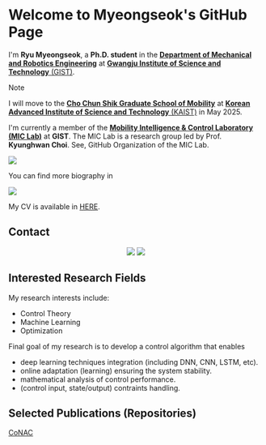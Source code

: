# Welcome to Myeongseok's GitHub Page

I'm __Ryu Myeongseok__, a __Ph.D. student__ in the [__Department of Mechanical and Robotics Engineering__](https://me.gist.ac.kr/meeng/) at [__Gwangju Institute of Science and Technology__ (GIST)](https://www.gist.ac.kr/kr/main.html). 

> [!NOTE]
> I will move to the [__Cho Chun Shik Graduate School of Mobility__](https://mo.kaist.ac.kr/en/) at [__Korean Advanced Institute of Science and Technology__ (KAIST)](https://www.kaist.ac.kr/kr/) in May 2025.

I'm currently a member of the [__Mobility Intelligence & Control Laboratory (MIC Lab)__](https://kaist-mic-lab.github.io) at __GIST__. 
The MIC Lab is a research group led by Prof. __Kyunghwan Choi__.
See, GitHub Organization of the MIC Lab.

<a href="https://github.com/KAIST-MIC-Lab"><img src="https://img.shields.io/badge/GitHub-100000?style=for-the-badge&logo=github&logoColor=white"/></a>

You can find more biography in 

<a href="https://scholar.google.com/citations?user=gUHuDJ4AAAAJ&hl=en"><img src="https://img.shields.io/badge/Google%20Scholar-4285F4?style=for-the-badge&logo=google-scholar&logoColor=white"/></a>

My CV is available in [HERE](cv.pdf).

## Contact

<p style="text-align: center;">
<a href="mailto:msryu00@gmail.com"><img src="https://img.shields.io/badge/Gmail-D14836?style=for-the-badge&logo=gmail&logoColor=white"/></a>
<a href="mailto:dding_98@gm.gist.ac.kr"><img src="https://img.shields.io/badge/Microsoft_Outlook-0078D4?style=for-the-badge&logo=microsoft-outlook&logoColor=white"/></a>
</p>

<!-- https://github.com/Envoy-VC/awesome-badges -->

## Interested Research Fields

My research interests include:
- Control Theory
- Machine Learning
- Optimization

Final goal of my research is to develop a control algorithm that enables
- deep learning techniques integration (including DNN, CNN, LSTM, etc).
- online adaptation (learning) ensuring the system stability.
- mathematical analysis of control performance.
- (control input, state/output) contraints handling. 

## Selected Publications (Repositories)

[CoNAC](https://github.com/KAIST-MIC-Lab/CoNAC)
